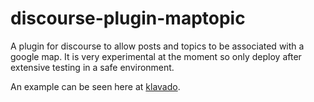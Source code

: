 discourse-plugin-maptopic
=========================

A plugin for discourse to allow posts and topics to be associated with a google map.  It is very experimental at the moment so only deploy after extensive testing in a safe environment.

An example can be seen here at [klavado](http://klavado.com/ "Klavado").
